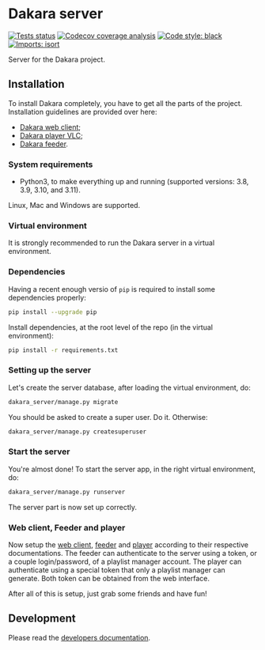 # Dakara server

<!-- Badges are displayed for the develop branch -->
[![Tests status](https://github.com/DakaraProject/dakara-server/actions/workflows/ci.yml/badge.svg)](https://github.com/DakaraProject/dakara-server/actions/workflows/ci.yml)
[![Codecov coverage analysis](https://codecov.io/gh/DakaraProject/dakara-server/branch/develop/graph/badge.svg)](https://codecov.io/gh/DakaraProject/dakara-server)
[![Code style: black](https://img.shields.io/badge/code%20style-black-000000.svg)](https://github.com/ambv/black)
[![Imports: isort](https://img.shields.io/badge/%20imports-isort-%231674b1?style=flat&labelColor=ef8336)](https://pycqa.github.io/isort/)

Server for the Dakara project.

## Installation

To install Dakara completely, you have to get all the parts of the project.
Installation guidelines are provided over here:

* [Dakara web client](https://github.com/DakaraProject/dakara-client-web/);
* [Dakara player VLC](https://github.com/DakaraProject/dakara-player-vlc/);
* [Dakara feeder](https://github.com/DakaraProject/dakara-feeder).

### System requirements

* Python3, to make everything up and running (supported versions: 3.8, 3.9, 3.10, and 3.11).

Linux, Mac and Windows are supported.

### Virtual environment

It is strongly recommended to run the Dakara server in a virtual environment.

### Dependencies

Having a recent enough versio of `pip` is required to install some dependencies properly:

```sh
pip install --upgrade pip
```

Install dependencies, at the root level of the repo (in the virtual environment):

```sh
pip install -r requirements.txt
```

### Setting up the server

Let's create the server database, after loading the virtual environment, do:

```sh
dakara_server/manage.py migrate
```

You should be asked to create a super user.
Do it.
Otherwise:

```sh
dakara_server/manage.py createsuperuser
```

### Start the server

You're almost done! To start the server app, in the right virtual environment, do:

```sh
dakara_server/manage.py runserver
```

The server part is now set up correctly.

### Web client, Feeder and player

Now setup the [web client](https://github.com/DakaraProject/dakara-client-web), [feeder](https://github.com/DakaraProject/dakara-feeder) and [player](https://github.com/DakaraProject/dakara-player-vlc) according to their respective documentations.
The feeder can authenticate to the server using a token, or a couple login/password, of a playlist manager account.
The player can authenticate using a special token that only a playlist manager can generate.
Both token can be obtained from the web interface.

After all of this is setup, just grab some friends and have fun!

## Development

Please read the [developers documentation](CONTRIBUTING.md).

